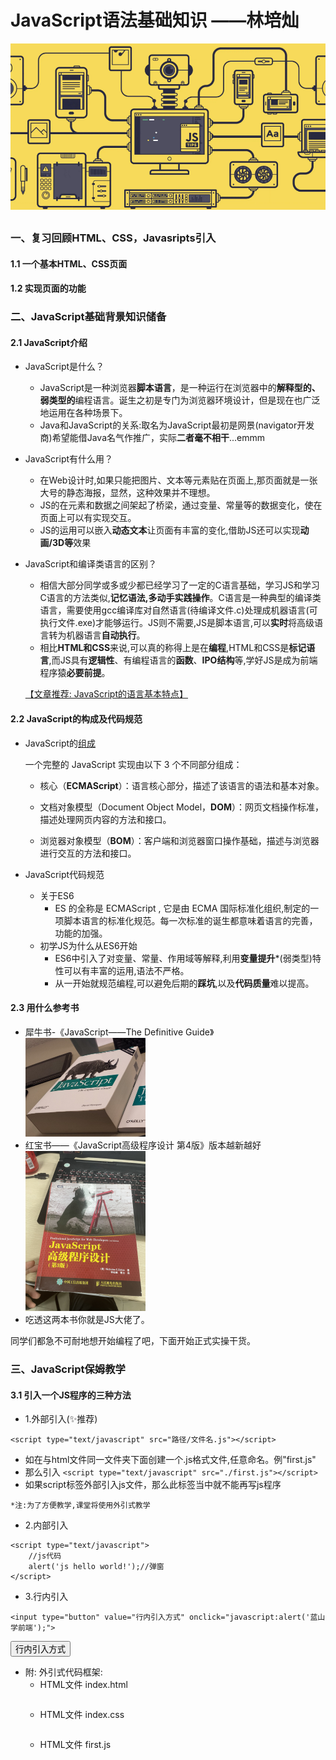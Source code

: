# JavaScript语法基础知识        ——林培灿
![](/class3-JavaScript基础/img/basic/banner1.png)
## 
### **一、复习回顾HTML、CSS，Javasripts引入**
#### 1.1 一个基本HTML、CSS页面

#### 1.2 实现页面的功能
### **二、JavaScript基础背景知识储备**
#### 2.1 JavaScript介绍
- JavaScript是什么？
  - JavaScript是一种浏览器**脚本语言**，是一种运行在浏览器中的**解释型的、弱类型的**编程语言。诞生之初是专门为浏览器环境设计，但是现在也广泛地运用在各种场景下。
  - Java和JavaScript的关系:取名为JavaScript最初是网景(navigator开发商)希望能借Java名气作推广，实际**二者毫不相干**...emmm
- JavaScript有什么用？
  - 在Web设计时,如果只能把图片、文本等元素贴在页面上,那页面就是一张大号的静态海报，显然，这种效果并不理想。
  - JS的在元素和数据之间架起了桥梁，通过变量、常量等的数据变化，使在页面上可以有实现交互。
  - JS的运用可以嵌入**动态文本**让页面有丰富的变化,借助JS还可以实现**动画/3D等**效果
- JavaScript和编译类语言的区别？   
    - 相信大部分同学或多或少都已经学习了一定的C语言基础，学习JS和学习C语言的方法类似,**记忆语法,多动手实践操作**。C语言是一种典型的编译类语言，需要使用gcc编译库对自然语言(待编译文件.c)处理成机器语言(可执行文件.exe)才能够运行。JS则不需要,JS是脚本语言,可以**实时**将高级语言转为机器语言**自动执行**。
    - 相比**HTML和CSS**来说,可以真的称得上是在**编程**,HTML和CSS是**标记语言**,而JS具有**逻辑性**、有编程语言的**函数**、**IPO结构**等,学好JS是成为前端程序猿**必要前提**。
  
  [【文章推荐: JavaScript的语言基本特点】](https://www.php.cn/js-tutorial-477720.html)
#### 2.2 JavaScript的构成及代码规范
- JavaScript的[组成](https://www.cnblogs.com/Shyno/p/15262099.html)

   一个完整的 JavaScript 实现由以下 3 个不同部分组成：
    - 核心（**ECMAScript**）：语言核心部分，描述了该语言的语法和基本对象。

    - 文档对象模型（Document Object Model，**DOM**）：网页文档操作标准，描述处理网页内容的方法和接口。

    - 浏览器对象模型（**BOM**）：客户端和浏览器窗口操作基础，描述与浏览器进行交互的方法和接口。
    
- JavaScript代码规范
  - 关于ES6
    - ES 的全称是 ECMAScript , 它是由 ECMA 国际标准化组织,制定的一项脚本语言的标准化规范。每一次标准的诞生都意味着语言的完善，功能的加强。
  - 初学JS为什么从ES6开始
    - ES6中引入了对变量、常量、作用域等解释,利用**变量提升***(弱类型)特性可以有丰富的运用,语法不严格。
    - 从一开始就规范编程,可以避免后期的**踩坑**,以及**代码质量**难以提高。

#### 2.3 用什么**参考书**
  - 犀牛书-《JavaScript——The Definitive Guide》
       <img src="img/basic/xns.png" width="40%"/>
  - 红宝书——《JavaScript高级程序设计 第4版》版本越新越好
      <img src="img/basic/HB.png" width="40%"/>
  - 吃透这两本书你就是JS大佬了。

同学们都急不可耐地想开始编程了吧，下面开始正式实操干货。

### **三、JavaScript保姆教学**
#### 3.1 引入一个JS程序的三种方法

- 1.外部引入(&#x2728;推荐)
```
<script type="text/javascript" src="路径/文件名.js"></script>
```
  - 如在与html文件同一文件夹下面创建一个.js格式文件,任意命名。例"first.js"
  - 那么引入
    `<script type="text/javascript" src="./first.js"></script> `
  - 如果script标签外部引入js文件，那么此标签当中就不能再写js程序
  
`*注:为了方便教学,课堂将使用外引式教学`

- 2.内部引入
```
<script type="text/javascript">
    //js代码
    alert('js hello world!');//弹窗
</script>
```
- 3.行内引入
```
<input type="button" value="行内引入方式" onclick="javascript:alert('蓝山学前端');">
```
<input type="button" value="行内引入方式" onclick="javascript:alert('蓝山学前端');">

- 附: 外引式代码框架:
  - HTML文件 index.html
    ```

    ```
  - HTML文件 index.css
    ```

    ```
  - HTML文件 first.js
    ```

    ```

